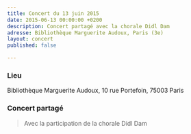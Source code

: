 ```yaml
---
title: Concert du 13 juin 2015
date: 2015-06-13 00:00:00 +0200
description: Concert partagé avec la chorale Didl Dam
adresse: Bibliothèque Marguerite Audoux, Paris (3e)
layout: concert
published: false

---
```

### Lieu

Bibliothèque Marguerite Audoux, 10 rue Portefoin, 75003 Paris

### Concert partagé

> Avec la participation de la chorale Didl Dam
